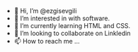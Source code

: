 - 👋 Hi, I’m @ezgisevgili
- 👀 I’m interested in with software.
- 🌱 I’m currently learning HTML and CSS.
- 💞️ I’m looking to collaborate on Linkledin
- 📫 How to reach me ...

<!---
ezgisevgili/ezgisevgili is a ✨ special ✨ repository because its `README.md` (this file) appears on your GitHub profile.
You can click the Preview link to take a look at your changes.
--->
